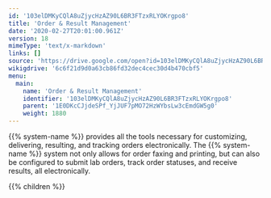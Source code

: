 ```yaml
---
id: '103elDMKyCQlA8uZjycHzAZ90L6BR3FTzxRLYOKrgpo8'
title: 'Order & Result Management'
date: '2020-02-27T20:01:00.961Z'
version: 18
mimeType: 'text/x-markdown'
links: []
source: 'https://drive.google.com/open?id=103elDMKyCQlA8uZjycHzAZ90L6BR3FTzxRLYOKrgpo8'
wikigdrive: '6c6f21d9d0a63cb86fd32dec4cec30d4b470cbf5'
menu:
  main:
    name: 'Order & Result Management'
    identifier: '103elDMKyCQlA8uZjycHzAZ90L6BR3FTzxRLYOKrgpo8'
    parent: '1E0DKcCJjdeSPf_YjJUF7pMO72HzWYbsLw3cEmdGW5g0'
    weight: 1880
---
```





{{% system-name %}} provides all the tools necessary for customizing, delivering, resulting, and tracking orders electronically. The {{% system-name %}} system not only allows for order faxing and printing, but can also be configured to submit lab orders, track order statuses, and receive results, all electronically.



{{% children %}}





